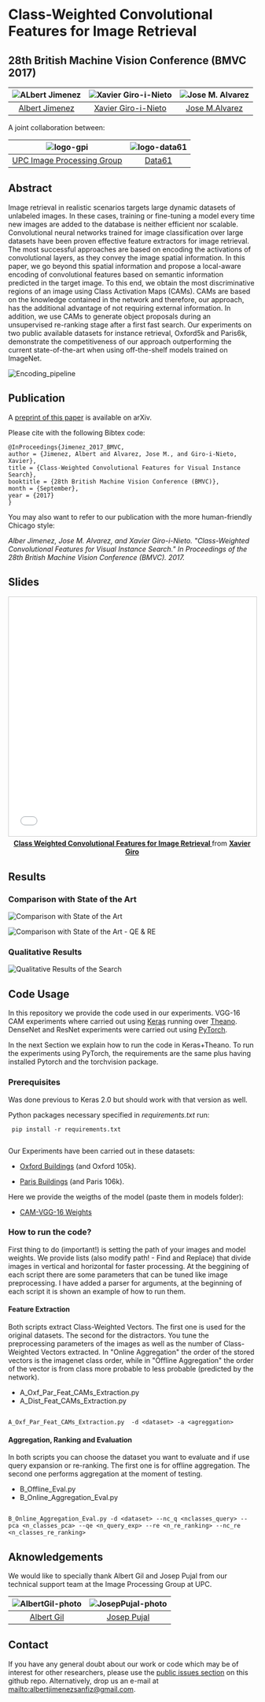 # Class-Weighted Convolutional Features for Image Retrieval
## 28th British Machine Vision Conference (BMVC 2017)

| ![ALbert Jimenez][AlbertJimenez-photo]  | ![Xavier Giro-i-Nieto][XavierGiro-photo]  |  ![Jose M. Alvarez][JoseAlvarez-photo] | 
|:-:|:-:|:-:|
| [Albert Jimenez][AlbertJimenez-web]  | [Xavier Giro-i-Nieto][XavierGiro-web]   |[Jose M.Alvarez][JoseAlvarez-web] | 

[AlbertJimenez-web]: https://www.linkedin.com/in/albertjimenezsanfiz/
[XavierGiro-web]: https://imatge.upc.edu/web/people/xavier-giro
[JoseAlvarez-web]: http://www.josemalvarez.net

[AlbertJimenez-photo]: https://github.com/imatge-upc/Class-Weighted-Convolutional-Features-for-Image-Retrieval/blob/master/authors/AlbertJimenez.png?raw=true "Albert Jimenez"
[XavierGiro-photo]: https://github.com/imatge-upc/Class-Weighted-Convolutional-Features-for-Image-Retrieval/blob/master/authors/XavierGiro.jpg?raw=true "Xavier Giro-i-Nieto"
[JoseAlvarez-photo]: https://github.com/imatge-upc/Class-Weighted-Convolutional-Features-for-Image-Retrieval/blob/master/authors/JoseAlvarez.png?raw=true "Jose Alvarez"

A joint collaboration between:

| ![logo-gpi] | ![logo-data61] |
|:-:|:-:|
|[UPC Image Processing Group][gpi-web] | [Data61][data61-web]|
 
[gpi-web]: https://imatge.upc.edu/web/ 
[data61-web]: http://www.data61.csiro.au

[logo-data61]: https://github.com/imatge-upc/Class-Weighted-Convolutional-Features-for-Image-Retrieval/blob/master/logos/data61.png?raw=true "Data 61"
[logo-gpi]: https://github.com/imatge-upc/Class-Weighted-Convolutional-Features-for-Image-Retrieval/blob/master/logos/gpi.png?raw=true "UPC Image Processing Group"


## Abstract 

Image retrieval in realistic scenarios targets large dynamic datasets of unlabeled images. In these cases, training or fine-tuning a model every time new images are added to the database is neither efficient nor scalable. Convolutional neural networks trained for image classification over large datasets have been proven effective feature extractors for image retrieval. The most successful approaches are based on encoding the activations of convolutional layers, as they convey the image spatial information. In this paper, we go beyond this spatial information and propose a local-aware encoding of convolutional features based on semantic information predicted in the target image. To this end, we obtain the most discriminative regions of an image using Class Activation Maps (CAMs). CAMs are based on the knowledge contained in the network and therefore, our approach, has the additional advantage of not requiring external information. In addition, we use CAMs to generate object proposals during an unsupervised re-ranking stage after a first fast search. Our experiments on two public available datasets for instance retrieval, Oxford5k and Paris6k, demonstrate the competitiveness of our approach outperforming the current state-of-the-art when using off-the-shelf models trained on ImageNet.

![Encoding_pipeline](https://github.com/imatge-upc/Class-Weighted-Convolutional-Features-for-Image-Retrieval/blob/master/figs/pipeline.png?raw=true)



## Publication

A [preprint of this paper](http://imatge-upc.github.io/retrieval-2017-cam/) is available on arXiv.

Please cite with the following Bibtex code:

````
@InProceedings{Jimenez_2017_BMVC,
author = {Jimenez, Albert and Alvarez, Jose M., and Giro-i-Nieto, Xavier},
title = {Class-Weighted Convolutional Features for Visual Instance Search},
booktitle = {28th British Machine Vision Conference (BMVC)},
month = {September},
year = {2017}
}
````

You may also want to refer to our publication with the more human-friendly Chicago style:

*Alber Jimenez, Jose M. Alvarez, and Xavier Giro-i-Nieto. "Class-Weighted Convolutional Features for Visual Instance Search." In Proceedings of the 28th British Machine Vision Conference (BMVC). 2017.*

## Slides

<center>
<iframe src="//www.slideshare.net/slideshow/embed_code/key/3dG0uuBHScqPTa" width="595" height="485" frameborder="0" marginwidth="0" marginheight="0" scrolling="no" style="border:1px solid #CCC; border-width:1px; margin-bottom:5px; max-width: 100%;" allowfullscreen> </iframe> <div style="margin-bottom:5px"> <strong> <a href="//www.slideshare.net/xavigiro/class-weighted-convolutional-features-for-image-retrieval" title="Class Weighted Convolutional Features for Image Retrieval " target="_blank">Class Weighted Convolutional Features for Image Retrieval </a> </strong> from <strong><a target="_blank" href="https://www.slideshare.net/xavigiro">Xavier Giro</a></strong> </div>
</center>


## Results 

### Comparison with State of the Art
![Comparison with State of the Art](https://github.com/imatge-upc/Class-Weighted-Convolutional-Features-for-Image-Retrieval/blob/master/figs/StateArt1.png?raw=true)

![Comparison with State of the Art - QE & RE](https://github.com/imatge-upc/Class-Weighted-Convolutional-Features-for-Image-Retrieval/blob/master/figs/StateArt2.png?raw=true)

### Qualitative Results 
![Qualitative Results of the Search](https://github.com/imatge-upc/Class-Weighted-Convolutional-Features-for-Image-Retrieval/blob/master/figs/Qualitative.png?raw=true)

## Code Usage

In this repository we provide the code used in our experiments. 
VGG-16 CAM experiments where carried out using [Keras](keras.io) running over [Theano](http://deeplearning.net/software/theano/).
DenseNet and ResNet experiments were carried out using [PyTorch](http://pytorch.org). 

In the next Section we explain how to run the code in Keras+Theano. To run the experiments using PyTorch, the requirements are the same plus having installed Pytorch and the torchvision package.

### Prerequisites
Was done previous to Keras 2.0 but should work with that version as well. 

Python packages necessary specified in *requirements.txt* run:

```
 pip install -r requirements.txt
 
```

Our Experiments have been carried out in these datasets:

* [Oxford Buildings](http://www.robots.ox.ac.uk/~vgg/data/oxbuildings/) (and Oxford 105k).

* [Paris Buildings](http://www.robots.ox.ac.uk/~vgg/data/parisbuildings/) (and Paris 106k).

Here we provide the weigths of the model (paste them in models folder):

* [CAM-VGG-16 Weights](https://drive.google.com/open?id=0BwotWbbE50RQMlFnZ1N3c2tvUm8)

### How to run the code?

First thing to do (important!) is setting the path of your images and model weights. We provide lists (also modify path! - Find and Replace) that divide images in vertical and horizontal for faster processing. At the beggining of each script there are some parameters that can be tuned like image preprocessing. I have added a parser for arguments, at the beginning of each script it is shown an example of how to run them. 

#### Feature Extraction

Both scripts extract Class-Weighted Vectors. The first one is used for the original datasets. The second for the distractors.  You tune the preprocessing parameters of the images as well as the number of Class-Weighted Vectors extracted. In "Online Aggregation" the order of the stored vectors is the imagenet class order, while in "Offline Aggregation" the order of the vector is from class more probable to less probable (predicted by the network). 

* A_Oxf_Par_Feat_CAMs_Extraction.py 
* A_Dist_Feat_CAMs_Extraction.py

```

A_Oxf_Par_Feat_CAMs_Extraction.py  -d <dataset> -a <agreggation>

```

#### Aggregation, Ranking and Evaluation

In both scripts you can choose the dataset you want to evaluate and if use query expansion or re-ranking. The first one is for offline aggregation. The second one performs aggregation at the moment of testing.

* B_Offline_Eval.py
* B_Online_Aggregation_Eval.py

```

B_Online_Aggregation_Eval.py -d <dataset> --nc_q <nclasses_query> --pca <n_classes_pca> --qe <n_query_exp> --re <n_re_ranking> --nc_re <n_classes_re_ranking>

```


## Aknowledgements
We would like to specially thank Albert Gil and Josep Pujal from our technical support team at the Image Processing Group at UPC.

| ![AlbertGil-photo]  | ![JosepPujal-photo]  |
|:-:|:-:|
| [Albert Gil](AlbertGil-web)  |  [Josep Pujal](JosepPujal-web) |

[AlbertGil-photo]: https://github.com/imatge-upc/Class-Weighted-Convolutional-Features-for-Image-Retrieval/blob/master/authors/AlbertGil.jpg?raw=true "Albert Gil"
[JosepPujal-photo]:https://github.com/imatge-upc/Class-Weighted-Convolutional-Features-for-Image-Retrieval/blob/master/authors/JosepPujal.jpg?raw=true "Josep Pujal"

[AlbertGil-web]: https://imatge.upc.edu/web/people/albert-gil-moreno
[JosepPujal-web]: https://imatge.upc.edu/web/people/josep-pujal

## Contact

If you have any general doubt about our work or code which may be of interest for other researchers, please use the [public issues section](https://github.com/imatge-upc/retrieval-2017-icmr/issues) on this github repo. Alternatively, drop us an e-mail at <mailto:albertjimenezsanfiz@gmail.com>.
